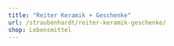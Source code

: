 ```yaml
---
title: "Reiter Keramik + Geschenke"
url: /straubenhardt/reiter-keramik-geschenke/
shop: Lebensmittel
---
```

